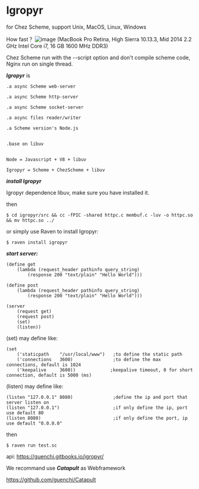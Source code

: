 # Igropyr
for Chez Scheme, support Unix, MacOS, Linux, Windows

How fast？ 
![image](https://github.com/guenchi/Igropyr/blob/master/benckmark.png?raw=true)
(MacBook Pro Retina, High Sierra 10.13.3, Mid 2014 2.2 GHz Intel Core i7, 16 GB 1600 MHz DDR3)

Chez Scheme run with the --script option and don't compile scheme code, Nginx run on single thread.

***Igropyr*** is

```
.a async Scheme web-server

.a async Scheme http-server

.a async Scheme socket-server

.a async files reader/writer

.a Scheme version's Node.js


.base on libuv


Node = Javascript + V8 + libuv

Igropyr = Scheme + ChezScheme + libuv
```


***install Igropyr***

Igropyr dependence libuv, make sure you have installed it.

then 

`$ cd igropyr/src && cc -fPIC -shared httpc.c membuf.c -luv -o httpc.so && mv httpc.so ../`

or simply use Raven to install Igropyr:

`$ raven install igropyr`


***start server:***

```
(define get
    (lambda (request_header pathinfo query_string)
        (response 200 "text/plain" "Hello World")))
                
(define post
    (lambda (request_header pathinfo query_string)
        (response 200 "text/plain" "Hello World")))

(server 
    (request get) 
    (request post)
    (set) 
    (listen))
```


(set) may define like:

```
(set 
    ('staticpath    "/usr/local/www")   ;to define the static path    
    ('connections   3600)               ;to define the max connections, default is 1024
    ('keepalive     3600))             ;keepalive timeout, 0 for short connection, default is 5000 (ms)
```

(listen) may define like:

```
(listen "127.0.0.1" 8080)               ;define the ip and port that server listen on
(listen "127.0.0.1")                    ;if only define the ip, port use default 80
(listen 8080)                           ;if only define the port, ip use default "0.0.0.0"
```

then

```
$ raven run test.sc
```

api: https://guenchi.gitbooks.io/igropyr/

We recommand use ***Catapult*** as Webframework

https://github.com/guenchi/Catapult

